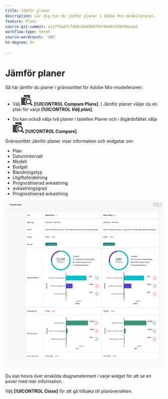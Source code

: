 ```yaml
---
title: Jämför planer
description: Lär dig hur du jämför planer i Adobe Mix-modelleraren.
feature: Plans
source-git-commit: ac17f5a9fcf036c8e689879578e4b745b789cea3
workflow-type: tm+mt
source-wordcount: '102'
ht-degree: 0%

---
```



# Jämför planer

Så här jämför du planer i gränssnittet för Adobe Mix-modelleraren:

* Välj ![Jämför](../assets/icons/Compare.svg) **[!UICONTROL Compare Plans]**. I Jämför planer väljer du en plan för varje **[!UICONTROL _Välj plan_]**.

* Du kan också välja två planer i tabellen Planer och i åtgärdsfältet välja ![Jämför](../assets/icons/Compare.svg) **[!UICONTROL Compare]**.

Gränssnittet Jämför planer visar information och widgetar om:

* Plan
* Datumintervall
* Modell
* Budget
* Blandningstyp
* Utgiftsfördelning
* Prognostiserad avkastning
* avkastningsgrad
* Prognostiserad avkastning

![Jämför planer](../assets/compare-plans.png)

Du kan hovra över enskilda diagramelement i varje widget för att se en pover med mer information.

Välj **[!UICONTROL Close]** för att gå tillbaka till planöversikten.
